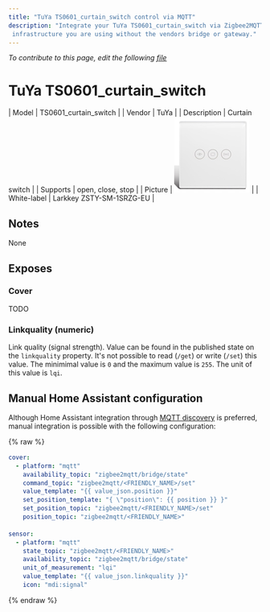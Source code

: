 ```yaml
---
title: "TuYa TS0601_curtain_switch control via MQTT"
description: "Integrate your TuYa TS0601_curtain_switch via Zigbee2MQTT with whatever smart home
 infrastructure you are using without the vendors bridge or gateway."
---
```


*To contribute to this page, edit the following
[file](https://github.com/Koenkk/zigbee2mqtt.io/blob/master/docs/devices/TS0601_curtain_switch.md)*

# TuYa TS0601_curtain_switch

| Model | TS0601_curtain_switch  |
| Vendor  | TuYa  |
| Description | Curtain switch |
| Supports | open, close, stop |
| Picture | ![TuYa TS0601_curtain_switch](../images/devices/TS0601_curtain_switch.jpg) |
| White-label | Larkkey ZSTY-SM-1SRZG-EU |

## Notes

None


## Exposes
### Cover 
TODO

### Linkquality (numeric)
Link quality (signal strength).
Value can be found in the published state on the `linkquality` property.
It's not possible to read (`/get`) or write (`/set`) this value.
The minimimal value is `0` and the maximum value is `255`.
The unit of this value is `lqi`.

## Manual Home Assistant configuration
Although Home Assistant integration through [MQTT discovery](../integration/home_assistant) is preferred,
manual integration is possible with the following configuration:


{% raw %}
```yaml
cover:
  - platform: "mqtt"
    availability_topic: "zigbee2mqtt/bridge/state"
    command_topic: "zigbee2mqtt/<FRIENDLY_NAME>/set"
    value_template: "{{ value_json.position }}"
    set_position_template: "{ \"position\": {{ position }} }"
    set_position_topic: "zigbee2mqtt/<FRIENDLY_NAME>/set"
    position_topic: "zigbee2mqtt/<FRIENDLY_NAME>"

sensor:
  - platform: "mqtt"
    state_topic: "zigbee2mqtt/<FRIENDLY_NAME>"
    availability_topic: "zigbee2mqtt/bridge/state"
    unit_of_measurement: "lqi"
    value_template: "{{ value_json.linkquality }}"
    icon: "mdi:signal"
```
{% endraw %}


